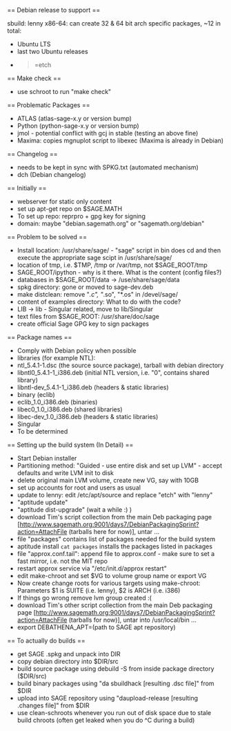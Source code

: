 == Debian release to support ==

sbuild: lenny x86-64: can create 32 & 64 bit arch specific packages, ~12 in total:

 * Ubuntu LTS
 * last two Ubuntu releases
 * >=etch

== Make check ==
 * use schroot to run "make check"

== Problematic Packages ==

 * ATLAS  (atlas-sage-x.y or version bump)
 * Python (python-sage-x.y or version bump)
 * jmol - potential conflict with gcj in stable (testing an above fine)
 * Maxima: copies mgnuplot script to libexec (Maxima is already in Debian)

== Changelog ==

 * needs to be kept in sync with SPKG.txt (automated mechanism)
 * dch (Debian changelog)

== Initially ==
 * webserver for static only content
 * set up apt-get repo on $SAGE.MATH
 * To set up repo: reprpro + gpg key for signing
 * domain: maybe "debian.sagemath.org" or "sagemath.org/debian"

== Problem to be solved ==

 * Install location: /usr/share/sage/ - "sage" script in bin does cd and 
   then execute the appropriate sage scipt in /usr/share/sage/
 * location of tmp, i.e. $TMP, /tmp or /var/tmp, not $SAGE_ROOT/tmp
 * SAGE_ROOT/ipython - why is it there. What is the content (config files?)
 * databases in $SAGE_ROOT/data -> /use/share/sage/data
 * spkg directory: gone or moved to sage-dev.deb
 * make distclean: remove "*.c", "*.so", "*.os" in /devel/sage/
 * content of examples directory: What to do with the code?
 * LIB -> lib - Singular related, move to lib/Singular
 * text files from $SAGE_ROOT: /usr/share/doc/sage
 * create official Sage GPG key to sign packages

== Package names ==
 
 * Comply with Debian policy when possible
 * libraries (for example NTL):
  * ntl_5.4.1-1.dsc (the source source package), tarball with debian directory
  * libntl0_5.4.1-1_i386.deb (initial NTL version, i.e. "0", contains shared library) 
  * libntl-dev_5.4.1-1_i386.deb (headers & static libraries)
 * binary (eclib)
  * eclib_1.0_i386.deb (binaries)
  * libec0_1.0_i386.deb (shared libraries)
  * libec-dev_1.0_i386.deb (headers & static libraries)
 * Singular
  * To be determined

== Setting up the build system (In Detail) ==

 * Start Debian installer
 * Partitioning method: "Guided - use entire disk and set up LVM" - accept defaults and write LVM init to disk
 * delete original main LVM volume, create new VG, say with 10GB
 * set up accounts for root and users as usual
 * update to lenny: edit /etc/apt/source and replace "etch" with "lenny"
 * "aptitude update"
 * "aptitude dist-upgrade" (wait a while :) )
 * download Tim's script collection from the main Deb packaging page [http://www.sagemath.org:9001/days7/DebianPackagingSprint?action=AttachFile (tarballs here for now)], untar ...
 * file "packages" contains list of packages needed for the build system
 * aptitude install `cat packages` installs the packages listed in packages
 * file "approx.conf.tail": append file to approx.conf - make sure to set a fast mirror, i.e. not the MIT repo
 * restart approx service via "/etc/init.d/approx restart"
 * edit make-chroot and set $VG to volume group name or export VG
 * Now create change roots for various targets using make-chroot: Parameters $1 is SUITE (i.e. lenny), $2 is ARCH (i.e. i386)
 * If things go wrong remove lvm group created :(
 * download Tim's other script collection from the main Deb packaging page [http://www.sagemath.org:9001/days7/DebianPackagingSprint?action=AttachFile (tarballs for now)], untar into /usr/local/bin ...
 * export DEBATHENA_APT=(path to SAGE apt repository)

== To actually do builds ==
 * get SAGE .spkg and unpack into DIR
 * copy debian directory into $DIR/src
 * build source package using debuild -S from inside package directory ($DIR/src)
 * build binary packages using "da sbuildhack [resulting .dsc file]" from $DIR
 * upload into SAGE repository using "daupload-release [resulting .changes file]" from $DIR
 * use clean-schroots whenever you run out of disk space due to stale build chroots (often get leaked when you do ^C during a build)
